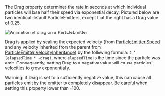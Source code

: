 The Drag property determines the rate in seconds at which individual particles will lose half their speed via exponential decay. Pictured below are two identical default ParticleEmitters, except that the right has a Drag value of 0.25.

![Animation of drag on a ParticleEmitter](https://developer.roblox.com/assets/blt9a58d2b5746274de/ParticleEmitter_Drag.gif)

Drag is applied by scaling the expected velocity (from [ParticleEmitter.Speed](https://developer.roblox.com/en-us/api-reference/property/ParticleEmitter/Speed) and any velocity inherited from the parent from [ParticleEmitter.VelocityInheritance](https://developer.roblox.com/en-us/api-reference/property/ParticleEmitter/VelocityInheritance)) by the following formula: `2 ^ (elapsedTime * -drag)`, where `elapsedTime` is the time since the particle was emit. Consequently, setting Drag to a negative value will cause particles' velocities to grow exponentially.

Warning: if Drag is set to a sufficiently negative value, this can cause all particles emit by the emitter to completely disappear. Be careful when setting this property lower than -100.